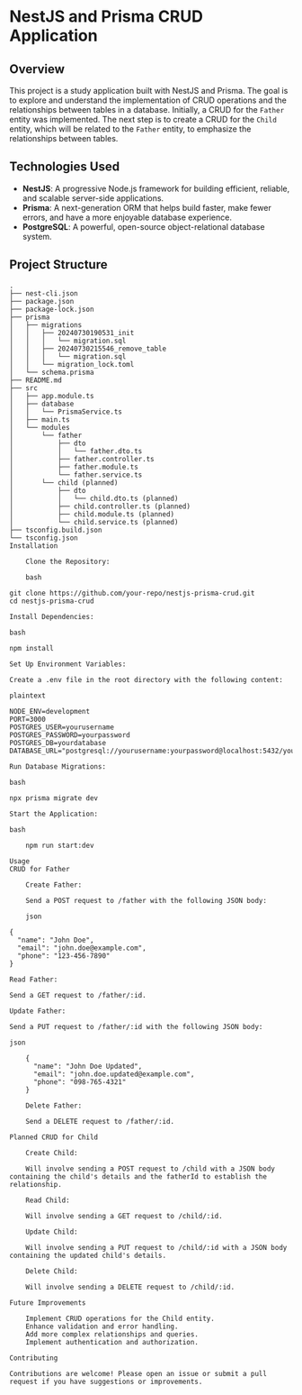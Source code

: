 # NestJS and Prisma CRUD Application

## Overview

This project is a study application built with NestJS and Prisma. The goal is to explore and understand the implementation of CRUD operations and the relationships between tables in a database. Initially, a CRUD for the `Father` entity was implemented. The next step is to create a CRUD for the `Child` entity, which will be related to the `Father` entity, to emphasize the relationships between tables.

## Technologies Used

- **NestJS**: A progressive Node.js framework for building efficient, reliable, and scalable server-side applications.
- **Prisma**: A next-generation ORM that helps build faster, make fewer errors, and have a more enjoyable database experience.
- **PostgreSQL**: A powerful, open-source object-relational database system.

## Project Structure

```plaintext
.
├── nest-cli.json
├── package.json
├── package-lock.json
├── prisma
│   ├── migrations
│   │   ├── 20240730190531_init
│   │   │   └── migration.sql
│   │   ├── 20240730215546_remove_table
│   │   │   └── migration.sql
│   │   └── migration_lock.toml
│   └── schema.prisma
├── README.md
├── src
│   ├── app.module.ts
│   ├── database
│   │   └── PrismaService.ts
│   ├── main.ts
│   └── modules
│       └── father
│           ├── dto
│           │   └── father.dto.ts
│           ├── father.controller.ts
│           ├── father.module.ts
│           └── father.service.ts
│       └── child (planned)
│           ├── dto
│           │   └── child.dto.ts (planned) 
│           ├── child.controller.ts (planned)
│           ├── child.module.ts (planned)
│           └── child.service.ts (planned)
├── tsconfig.build.json
└── tsconfig.json
Installation

    Clone the Repository:

    bash

git clone https://github.com/your-repo/nestjs-prisma-crud.git
cd nestjs-prisma-crud

Install Dependencies:

bash

npm install

Set Up Environment Variables:

Create a .env file in the root directory with the following content:

plaintext

NODE_ENV=development
PORT=3000
POSTGRES_USER=yourusername
POSTGRES_PASSWORD=yourpassword
POSTGRES_DB=yourdatabase
DATABASE_URL="postgresql://yourusername:yourpassword@localhost:5432/yourdatabase"

Run Database Migrations:

bash

npx prisma migrate dev

Start the Application:

bash

    npm run start:dev

Usage
CRUD for Father

    Create Father:

    Send a POST request to /father with the following JSON body:

    json

{
  "name": "John Doe",
  "email": "john.doe@example.com",
  "phone": "123-456-7890"
}

Read Father:

Send a GET request to /father/:id.

Update Father:

Send a PUT request to /father/:id with the following JSON body:

json

    {
      "name": "John Doe Updated",
      "email": "john.doe.updated@example.com",
      "phone": "098-765-4321"
    }

    Delete Father:

    Send a DELETE request to /father/:id.

Planned CRUD for Child

    Create Child:

    Will involve sending a POST request to /child with a JSON body containing the child's details and the fatherId to establish the relationship.

    Read Child:

    Will involve sending a GET request to /child/:id.

    Update Child:

    Will involve sending a PUT request to /child/:id with a JSON body containing the updated child's details.

    Delete Child:

    Will involve sending a DELETE request to /child/:id.

Future Improvements

    Implement CRUD operations for the Child entity.
    Enhance validation and error handling.
    Add more complex relationships and queries.
    Implement authentication and authorization.

Contributing

Contributions are welcome! Please open an issue or submit a pull request if you have suggestions or improvements.

